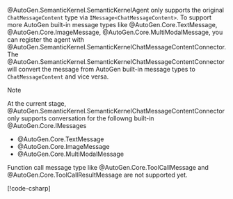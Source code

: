 @AutoGen.SemanticKernel.SemanticKernelAgent only supports the original `ChatMessageContent` type via `IMessage<ChatMessageContent>`. To support more AutoGen built-in message types like @AutoGen.Core.TextMessage, @AutoGen.Core.ImageMessage, @AutoGen.Core.MultiModalMessage, you can register the agent with @AutoGen.SemanticKernel.SemanticKernelChatMessageContentConnector. The @AutoGen.SemanticKernel.SemanticKernelChatMessageContentConnector will convert the message from AutoGen built-in message types to `ChatMessageContent` and vice versa.
> [!NOTE]
> At the current stage, @AutoGen.SemanticKernel.SemanticKernelChatMessageContentConnector only supports conversation for the followng built-in @AutoGen.Core.IMessages
> - @AutoGen.Core.TextMessage
> - @AutoGen.Core.ImageMessage
> - @AutoGen.Core.MultiModalMessage
>
> Function call message type like @AutoGen.Core.ToolCallMessage and @AutoGen.Core.ToolCallResultMessage are not supported yet.

[!code-csharp[](../../sample/AutoGen.BasicSamples/CodeSnippet/SemanticKernelCodeSnippet.cs?name=register_semantic_kernel_chat_message_content_connector)]